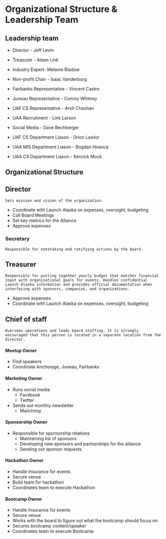 # Organizational Structure & Leadership Team

## Leadership team

* Director - Jeff Levin

* Treasurer - Adam Link

* Industry Expert- Melanie Bladow

* Non-profit Chair - Isaac Vanderburg

* Fairbanks Representative - Vincent Castro

* Juneau Representative - Conroy Whitney

* UAF CS Representative - Arsh Chauhan

* UAA Recruitment - Link Larson

* Social Media - Dave Bechberger

* UAF CS Department Liason - Orion Lawlor

* UAA MIS Department Liason - Bogdan Hoanca

* UAA CS Department Liason - Kenrick Mock

## Organizational Structure

## Director

	Sets mission and vision of the organization.

* Coordinate with Launch Alaska on expenses, oversight, budgeting
* Call Board Meetings
* Set key metrics for the Alliance
* Approve expenses

### Secretary

	Responsible for notetaking and ratifying actions by the board.

## Treasurer

	Responsible for putting together yearly budget that matches financial input with organizational goals for events. Handles confidential Launch Alaska information and provides official documentation when interfacing with sponsors, companies, and organizations.

* Approve expenses
* Coordinate with Launch Alaska on expenses, oversight, budgeting

## Chief of staff

	Oversees operations and leads board staffing. It is strongly encouraged that this person is located in a separate location from the director.

#### Meetup Owner

* Find speakers
* Coordinate Anchorage, Juneau, Fairbanks

#### Marketing Owner

* Runs social media
    * Facebook
    * Twitter
* Sends out monthly newsletter
    * Mailchimp

#### Sponsorship Owner

* Responsible for sponsorship relations
    * Maintaining list of sponsors
    * Developing new sponsors and partnerships for the alliance
    * Sending out sponsor requests

#### Hackathon Owner

* Handle Insurance for events
* Secure venue
* Build team for hackathon
* Coordinates team to execute Hackathon 

#### Bootcamp Owner

* Handle Insurance for events
* Secure venue
* Works with the board to figure out what the bootcamp should focus on
* Secures bootcamp content/speaker
* Coordinates team to execute Bootcamp
